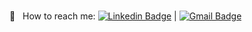 <br/>:email: &nbsp; How to reach me: [![Linkedin Badge](https://img.shields.io/badge/-Patrick_Perotti-blue?style=flat-square&logo=Linkedin&logoColor=white&link=https://www.linkedin.com/in/patrick-perotti/)](https://www.linkedin.com/in/patrick-perotti/) | [![Gmail Badge](https://img.shields.io/badge/-patrickperotti0@gmail.com-c14438?style=flat-square&logo=Gmail&logoColor=white&link=mailto:patrickperotti0@gmail.com)](mailto:patrickperotti0@gmail.com)

